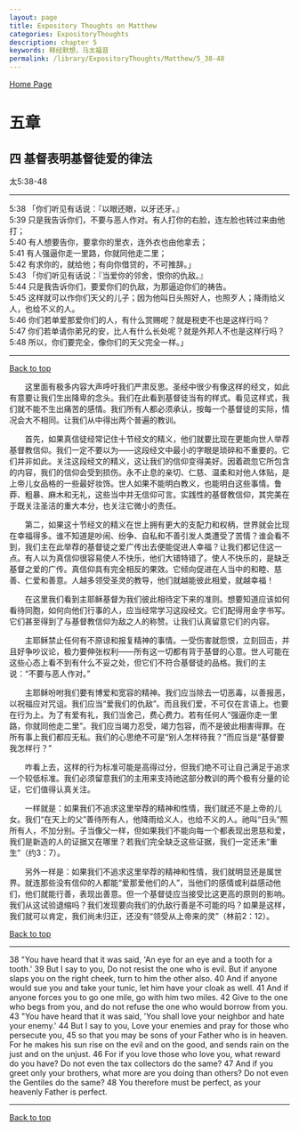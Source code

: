 ```yaml
---
layout: page
title: Expository Thoughts on Matthew
categories: ExpositoryThoughts
description: chapter 5
keywords: 释经默想，马太福音
permalink: /library/ExpositoryThoughts/Matthew/5_38-48
---
```

[ Home Page ]({{site.baseurl}}/index) <br>

<a name="0"></a>
# 五章 

## 四 基督表明基督徒爱的律法

太5:38-48

***

5:38 「你们听见有话说：『以眼还眼，以牙还牙。』<br>
5:39 只是我告诉你们，不要与恶人作对。有人打你的右脸，连左脸也转过来由他打；<br>
5:40 有人想要告你，要拿你的里衣，连外衣也由他拿去；<br>
5:41 有人强逼你走一里路，你就同他走二里；<br>
5:42 有求你的，就给他；有向你借贷的，不可推辞。」<br>
5:43 「你们听见有话说：『当爱你的邻舍，恨你的仇敌。』<br>
5:44 只是我告诉你们，要爱你们的仇敌，为那逼迫你们的祷告。<br>
5:45 这样就可以作你们天父的儿子；因为他叫日头照好人，也照歹人；降雨给义人，也给不义的人。<br>
5:46 你们若单爱那爱你们的人，有什么赏赐呢？就是税吏不也是这样行吗？<br>
5:47 你们若单请你弟兄的安，比人有什么长处呢？就是外邦人不也是这样行吗？<br>
5:48 所以，你们要完全，像你们的天父完全一样。」<br>

***

[Back to top](#0)

&emsp;&emsp;这里面有极多内容大声呼吁我们严肃反思。圣经中很少有像这样的经文，如此有意要让我们生出降卑的念头。我们在此看到基督徒当有的样式。看见这样式，我们就不能不生出痛苦的感情。我们所有人都必须承认，按每一个基督徒的实际，情况会大不相同。让我们从中得出两个普遍的教训。

&emsp;&emsp;首先，如果真信徒经常记住十节经文的精义，他们就要比现在更能向世人举荐基督教信仰。我们一定不要以为——这段经文中最小的字眼是琐碎和不重要的。它们并非如此。关注这段经文的精义，这让我们的信仰变得美好。因着疏忽它所包含的内容，我们的信仰会受到损伤。永不止息的亲切、仁慈、温柔和对他人体贴，是上帝儿女品格的一些最好妆饰。世人如果不能明白教义，也能明白这些事情。鲁莽、粗暴、麻木和无礼，这些当中并无信仰可言。实践性的基督教信仰，其完美在于既关注圣洁的重大本分，也关注它微小的责任。

&emsp;&emsp;第二，如果这十节经文的精义在世上拥有更大的支配力和权柄，世界就会比现在幸福得多。谁不知道是吵闹、纷争、自私和不善引发人类遭受了苦情？谁会看不到，我们主在此举荐的基督徒之爱广传出去便能促进人幸福？让我们都记住这一点。有人以为真信仰很容易使人不快乐，他们大错特错了。使人不快乐的，是缺乏基督之爱的广传。真信仰具有完全相反的果效。它倾向促进在人当中的和睦、慈善、仁爱和善意。人越多领受圣灵的教导，他们就越能彼此相爱，就越幸福！

&emsp;&emsp;在这里我们看到主耶稣基督为我们彼此相待定下来的准则。想要知道应该如何看待同胞，如何向他们行事的人，应当经常学习这段经文。它们配得用金字书写。它们甚至得到了与基督教信仰为敌之人的称赞。让我们认真留意它们的内容。

&emsp;&emsp;主耶稣禁止任何有不原谅和报复精神的事情。一受伤害就怨恨，立刻回击，并且好争吵议论，极力要伸张权利——所有这一切都有背于基督的心意。世人可能在这些心态上看不到有什么不妥之处，但它们不符合基督徒的品格。我们的主说：“不要与恶人作对。”

&emsp;&emsp;主耶稣吩咐我们要有博爱和宽容的精神。我们应当除去一切恶毒，以善报恶，以祝福应对咒诅。我们应当“爱我们的仇敌”。而且我们爱，不可仅在言语上。也要在行为上。为了有爱有礼，我们当舍己，费心费力。若有任何人“强逼你走一里路，你就同他走二里”。我们应当竭力忍受，竭力包容，而不是彼此相害得罪。在所有事上我们都应无私。我们的心思绝不可是“别人怎样待我？”而应当是“基督要我怎样行？”

&emsp;&emsp;咋看上去，这样的行为标准可能是高得过分，但我们绝不可让自己满足于追求一个较低标准。我们必须留意我们的主用来支持祂这部分教训的两个极有分量的论证，它们值得认真关注。

&emsp;&emsp;一样就是：如果我们不追求这里举荐的精神和性情，我们就还不是上帝的儿女。我们“在天上的父”善待所有人，他降雨给义人，也给不义的人。祂叫“日头”照所有人，不加分别。子当像父一样，但如果我们不能向每一个都表现出恩慈和爱，我们是新造的人的证据又在哪里？若我们完全缺乏这些证据，我们一定还未“重生”（约3：7）。

&emsp;&emsp;另外一样是：如果我们不追求这里举荐的精神和性情，我们就明显还是属世界。就连那些没有信仰的人都能“爱那爱他们的人”，当他们的感情或利益感动他们，他们就能行善，表现出善意。但一个基督徒应当接受比这更高的原则的影响。我们从这试验退缩吗？我们发现要向我们的仇敌行善是不可能的吗？如果是这样，我们就可以肯定，我们尚未归正，还没有“领受从上帝来的灵”（林前2：12）。

[Back to top](#0)

***

38 "You have heard that it was said, 'An eye for an eye and a tooth for a tooth.' 39 But I say to you, Do not resist the one who is evil. But if anyone slaps you on the right cheek, turn to him the other also. 40 And if anyone would sue you and take your tunic, let him have your cloak as well. 41 And if anyone forces you to go one mile, go with him two miles. 42 Give to the one who begs from you, and do not refuse the one who would borrow from you. 43 "You have heard that it was said, 'You shall love your neighbor and hate your enemy.' 44 But I say to you, Love your enemies and pray for those who persecute you, 45 so that you may be sons of your Father who is in heaven. For he makes his sun rise on the evil and on the good, and sends rain on the just and on the unjust. 46 For if you love those who love you, what reward do you have? Do not even the tax collectors do the same? 47 And if you greet only your brothers, what more are you doing than others? Do not even the Gentiles do the same? 48 You therefore must be perfect, as your heavenly Father is perfect.

***

[Back to top](#0)
